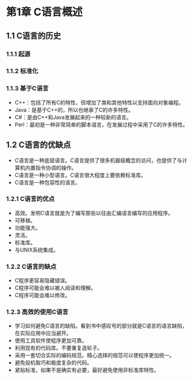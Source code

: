 # 第1章 C语言概述

## 1.1 C语言的历史

### 1.1.1 起源

### 1.1.2 标准化

### 1.1.3 基于C语言

* C++：包括了所有C的特性，但增加了类和其他特性以支持面向对象编程。
* Java：是基于C++的，所以也继承了C的许多特性。
* C#：是由C++和Java发展起来的一种较新的语言。
* Perl：最初是一种非常简单的脚本语言，在发展过程中采用了C的许多特性。

## 1.2 C语言的优缺点

* C语言是一种底层语言。C语言提供了很多机器级概念的访问，也提供了与计算机内置指令协调的操作。
* C语言是一种小型语言。C语言很大程度上要依赖标准库。
* C语言是一种包容性的语言。

### 1.2.1 C语言的优点

* 高效。发明C语言就是为了编写那些以往由汇编语言编写的应用程序。
* 可移植。
* 功能强大。
* 灵活。
* 标准库。
* 与UNIX系统集成。

### 1.2.2 C语言的缺点

* C程序更容易隐藏错误。
* C程序可能会难以被人阅读和理解。
* C程序可能会难以修改。

### 1.2.3 高效的使用C语言

* 学习如何避免C语言的缺陷。看到书中感叹号的部分就是C语言的语言缺陷，在实际应用中应当避开。
* 使用工具软件使程序更加可靠。
* 利用现有的代码库。不要重复造轮子。
* 采用一套切合实际的编码规范。精心选择的规范可以使程序更加统一。
* 避免投机取巧和极度复杂的代码。
* 紧贴标准，如果不是确实有必要，最好避免使用非标准库特性。

